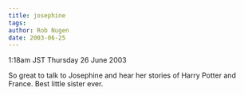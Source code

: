 ```yaml
---
title: josephine
tags: 
author: Rob Nugen
date: 2003-06-25
---
```


<p class=date>1:18am JST Thursday 26 June 2003</p>

<p>So great to talk to Josephine and hear her stories of Harry Potter
and France.  Best little sister ever.</p>
